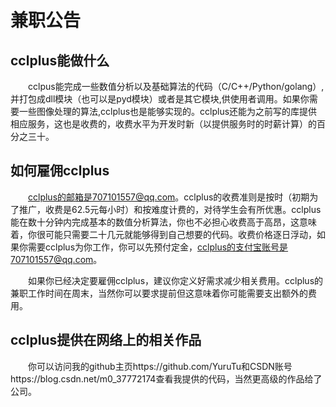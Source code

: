 # 兼职公告
## cclplus能做什么
&emsp;&emsp;cclpus能完成一些数值分析以及基础算法的代码（C/C++/Python/golang）,并打包成dll模块（也可以是pyd模块）或者是其它模块,供使用者调用。如果你需要一些图像处理的算法,cclplus也是能够实现的。cclplus还能为之前写的库提供相应服务，这也是收费的，收费水平为开发时新（以提供服务时的时薪计算）的百分之三十。
## 如何雇佣cclplus
&emsp;&emsp;cclplus的邮箱是707101557@qq.com。cclplus的收费准则是按时（初期为了推广，收费是62.5元每小时）和按难度计费的，对待学生会有所优惠。cclplus能在数十分钟内完成基本的数值分析算法，你也不必担心收费高于高昂，这意味着，你很可能只需要二十几元就能够得到自己想要的代码。收费价格逐日浮动，如果你需要cclplus为你工作，你可以先预付定金，cclplus的支付宝账号是707101557@qq.com。

&emsp;&emsp;如果你已经决定要雇佣cclplus，建议你定义好需求减少相关费用。cclplus的兼职工作时间在周末，当然你可以要求提前但这意味着你可能需要支出额外的费用。
## cclplus提供在网络上的相关作品
&emsp;&emsp;你可以访问我的github主页https://github.com/YuruTu和CSDN账号https://blog.csdn.net/m0_37772174查看我提供的代码，当然更高级的作品给了公司。
